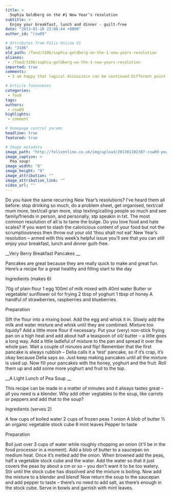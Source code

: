 ```yaml
---
title: >
  Sophia Goldberg on the #1 New Year’s resolution
subtitle: >
  Enjoy your breakfast, lunch and dinner - guilt-free
date: "2013-01-10 23:08:44 +0000"
author_id: "csw09"

# Attributes from Felix Online V1
id: "3106"
old_path: /food/3106/sophia-goldberg-on-the-1-new-years-resolution
aliases:
 - /food/3106/sophia-goldberg-on-the-1-new-years-resolution
imported: true
comments:
 - I am happy that logical dsiouisscn can be continued Different point of view is never a problem like you and meBe careful on the word majority you sure you agree with those silent will be fully acknowledge that their right will be represented by those who chose to be not silent 05m people protest can be the majority of HK before and 01m people protest can also be the majority of HK now while HK has about actually 7m of people How about if someone organize a party to support CY and 01m joined will you agree that the majority of hk fully support CY Please think carefully and push HK to a logical directionI dont join the party because I dont agree with it I have never consented others to represent meAnyway this is a real fact that there are only a few  of HK people support the banana party I dont support them because they never make reasonable planning and suggestions but just destruct what gov proposedWhat I mean is more than 50 of the voting plauopti

# Article Taxonomies
categories:
 - food
tags:
authors:
 - csw09
highlights:
 - comment

# Homepage control params
headline: true
featured: true

# Image metadata
image_path: "http://felixonline.co.uk/img/upload/201301102307-csw09-pea-soup!.jpg"
image_caption: >
  Pea soup!
image_width: "0"
image_height: "0"
image_attribution: ""
image_attribution_link: ""
video_url: ""
---
```


Do you have the same recurring New Year’s resolutions? I’ve heard them all before: stop drinking so much, do a problem sheet, get organised, text/call mum more, text/call gran more, stop texting/calling people so much and see family/friends in person, and personally, stp speakin in txt. The most common resolution of all is to tame the bulge. Do you love food and hate scales? If you want to slash the caloricious content of your food but not the scrumptiousness then throw out your old ‘thou shalt not eat’ New Year’s resolution – armed with this week’s helpful issue you’ll see that you can still enjoy your breakfast, lunch and dinner guilt-free.

__Very Berry Breakfast Pancakes __

Pancakes are great because they are really quick to make and great fun. Here’s a recipe for a great healthy and filling start to the day

Ingredients (makes 6)

70g of plain flour
 1 egg
 100ml of milk mixed with 40ml water
 Butter or vegetable/ sunflower oil for frying
 2 tbsp of yoghurt
 1 tbsp of honey
 A handful of strawberries, raspberries and blueberries

Preparation

Sift the flour into a mixing bowl. Add the egg and whisk it in. Slowly add the milk and water mixture and whisk until they are combined. Mixture too liquidy? Add a little more flour if necessary. Put your (very) non-stick frying pan on a high heat and add about half a teaspoon of oil/ butter – a little goes a long way. Add a little ladleful of mixture to the pan and spread it over the whole pan. Wait a couple of minutes and flip! Remember that the first pancake is always rubbish – Delia calls it a ‘test’ pancake, so if it’s crap, it’s okay because Delia says so. Just keep making pancakes until all the mixture is used up. Now fill your pancakes with the honey, yoghurt and the fruit. Roll them up and add some more yoghurt and fruit to the top.

__A Light Lunch of Pea Soup __

This recipe can be made in a matter of minutes and it always tastes great – all you need is a blender. Why add other vegtables to the soup, like carrots or peppers and add that to the soup?

Ingredients (serves 2)

A few cups of boiled water
 2 cups of frozen peas
 1 onion
 A blob of butter
 ½ an organic vegetable stock cube
 6 mint leaves
 Pepper to taste

Preparation

Boil just over 3 cups of water while roughly chopping an onion (it’ll be in the food processor in a moment). Add a blob of butter to a saucepan on medium heat. Once it’s melted add the onion. When browned add the peas, half a vegetable stock cube and the water. Add the water so that it just covers the peas by about a cm or so – you don’t want it to be too watery. Stir until the stock cube has dissolved and the mixture is boiling. Now add the mixture to a blender and blend! Now return the soup to the saucepan and add pepper to taste – there’s no need to add salt, as there’s enough in the stock cube. Serve in bowls and garnish with mint leaves.

